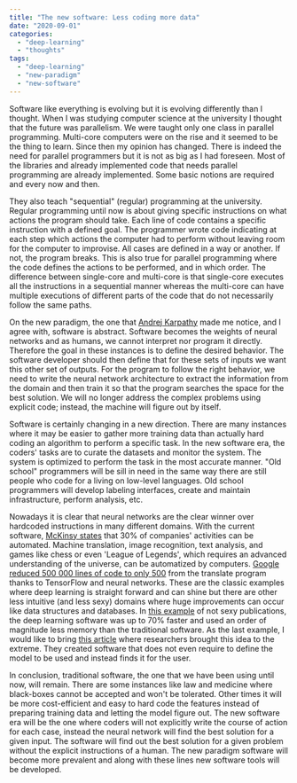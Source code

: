 ```yaml
---
title: "The new software: Less coding more data"
date: "2020-09-01"
categories: 
  - "deep-learning"
  - "thoughts"
tags: 
  - "deep-learning"
  - "new-paradigm"
  - "new-software"
---
```


Software like everything is evolving but it is evolving differently than I thought. When I was studying computer science at the university I thought that the future was parallelism. We were taught only one class in parallel programming. Multi-core computers were on the rise and it seemed to be the thing to learn. Since then my opinion has changed. There is indeed the need for parallel programmers but it is not as big as I had foreseen. Most of the libraries and already implemented code that needs parallel programming are already implemented. Some basic notions are required and every now and then.

They also teach "sequential" (regular) programming at the university. Regular programming until now is about giving specific instructions on what actions the program should take. Each line of code contains a specific instruction with a defined goal. The programmer wrote code indicating at each step which actions the computer had to perform without leaving room for the computer to improvise. All cases are defined in a way or another. If not, the program breaks. This is also true for parallel programming where the code defines the actions to be performed, and in which order. The difference between single-core and multi-core is that single-core executes all the instructions in a sequential manner whereas the multi-core can have multiple executions of different parts of the code that do not necessarily follow the same paths.

On the new paradigm, the one that [Andrej Karpathy](https://medium.com/@karpathy/software-2-0-a64152b37c35) made me notice, and I agree with, software is abstract. Software becomes the weights of neural networks and as humans, we cannot interpret nor program it directly. Therefore the goal in these instances is to define the desired behavior. The software developer should then define that for these sets of inputs we want this other set of outputs. For the program to follow the right behavior, we need to write the neural network architecture to extract the information from the domain and then train it so that the program searches the space for the best solution. We will no longer address the complex problems using explicit code; instead, the machine will figure out by itself.

Software is certainly changing in a new direction. There are many instances where it may be easier to gather more training data than actually hard coding an algorithm to perform a specific task. In the new software era, the coders' tasks are to curate the datasets and monitor the system. The system is optimized to perform the task in the most accurate manner. "Old school" programmers will be sill in need in the same way there are still people who code for a living on low-level languages. Old school programmers will develop labeling interfaces, create and maintain infrastructure, perform analysis, etc.

Nowadays it is clear that neural networks are the clear winner over hardcoded instructions in many different domains. With the current software, [McKinsy states](https://www.mckinsey.com/~/media/McKinsey/Business%20Functions/McKinsey%20Digital/Our%20Insights/Driving%20impact%20at%20scale%20from%20automation%20and%20AI/Driving-impact-at-scale-from-automation-and-AI.ashx) that 30% of companies' activities can be automated. Machine translation, image recognition, text analysis, and games like chess or even 'League of Legends', which requires an advanced understanding of the universe, can be automatized by computers. [Google reduced 500 000 lines of code to only 500](https://twitter.com/DynamicWebPaige/status/915326707107844097) from the translate program thanks to TensorFlow and neural networks. These are the classic examples where deep learning is straight forward and can shine but there are other less intuitive (and less sexy) domains where huge improvements can occur like data structures and databases. In [this example](https://arxiv.org/abs/1712.01208) of not sexy publications, the deep learning software was up to 70% faster and used an order of magnitude less memory than the traditional software. As the last example, I would like to bring [this article](https://arxiv.org/abs/1703.01041) where researchers brought this idea to the extreme. They created software that does not even require to define the model to be used and instead finds it for the user.

In conclusion, traditional software, the one that we have been using until now, will remain. There are some instances like law and medicine where black-boxes cannot be accepted and won't be tolerated. Other times it will be more cost-efficient and easy to hard code the features instead of preparing training data and letting the model figure out. The new software era will be the one where coders will not explicitly write the course of action for each case, instead the neural network will find the best solution for a given input. The software will find out the best solution for a given problem without the explicit instructions of a human. The new paradigm software will become more prevalent and along with these lines new software tools will be developed.
